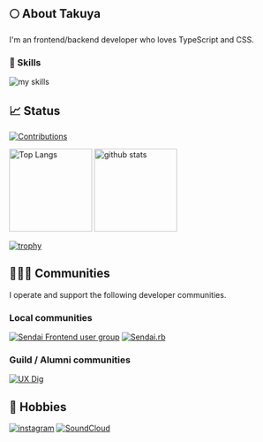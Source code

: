 ## 🌕 About Takuya

I'm an frontend/backend developer who loves TypeScript and CSS.

### 🌱 Skills
<img alt="my skills" src="https://skillicons.dev/icons?theme=dark&perline=8&i=ts,js,html,css,nodejs,react,nextjs,materialui,vue,pinia,nuxtjs,sass,vite,webpack,figma,ps,firebase,aws,git,github,githubactions,mongodb,mysql,nestjs,notion,ruby,rails,vscode,apple" />


## 📈 Status
[![Contributions](https://badgen.org/img/qiita/akagire/contributions?style=plastic)](https://qiita.com/akagire)

<p align="left"> 
  <img alt="Top Langs" height="150px" src="https://github-readme-stats.vercel.app/api/top-langs/?username=akagire&layout=compact&show_icons=true" />
  <img alt="github stats" height="150px" src="https://github-readme-stats.vercel.app/api?username=akagire" />
</p>

[![trophy](https://github-profile-trophy.vercel.app/?username=akagire&margin-w=5)](https://github.com/akagire/)

## 🧑‍🤝‍🧑 Communities

I operate and support the following developer communities.

### Local communities

[![Sendai Frontend user group](https://media.connpass.com/thumbs/3f/6d/3f6ddf51673f44f0e20518925eb4f281.png)](https://sfeug.connpass.com/)
[![Sendai.rb](https://media.connpass.com/thumbs/84/5e/845e654dc14d6d2664b066ca85531e45.png)](https://sendairb.connpass.com/)

### Guild / Alumni communities

[![UX Dig](https://media.connpass.com/thumbs/ad/5c/ad5c18d04890db2fdf8ec53d348da18e.png)](https://uxdig.connpass.com/)

## 📸 Hobbies

[![instagram](https://img.shields.io/badge/Instagram-E4405F?style=for-the-badge&logo=instagram&logoColor=white)](https://www.instagram.com/egc_insta/)
[![SoundCloud](https://img.shields.io/badge/soundcloud-FF5500?style=for-the-badge&logo=soundcloud&logoColor=white)](https://soundcloud.com/seal2502)
